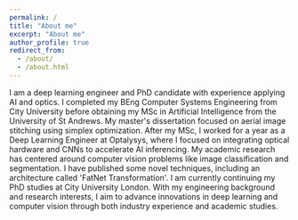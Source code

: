 ```yaml
---
permalink: /
title: "About me"
excerpt: "About me"
author_profile: true
redirect_from: 
  - /about/
  - /about.html
---
```


I am a deep learning engineer and PhD candidate with experience applying AI and optics. I completed my BEng Computer Systems Engineering from City University before obtaining my MSc in Artificial Intelligence from the University of St Andrews. My master's dissertation focused on aerial image stitching using simplex optimization. After my MSc, I worked for a year as a Deep Learning Engineer at Optalysys, where I focused on integrating optical hardware and CNNs to accelerate AI inferencing. My academic research has centered around computer vision problems like image classification and segmentation. I have published some novel techniques, including an architecture called 'FatNet Transformation'. I am currently continuing my PhD studies at City University London. With my engineering background and research interests, I aim to advance innovations in deep learning and computer vision through both industry experience and academic studies.
